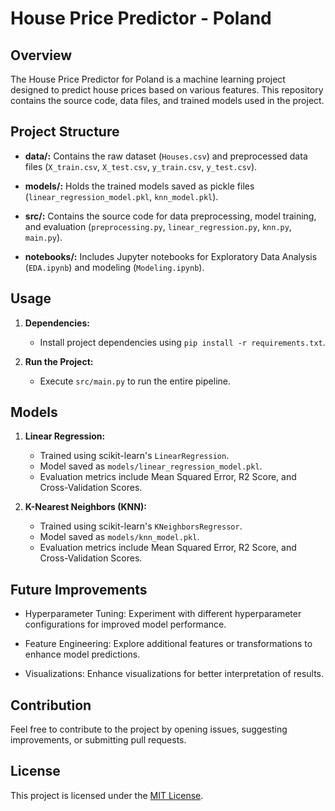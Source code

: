 # House Price Predictor - Poland

## Overview

The House Price Predictor for Poland is a machine learning project designed to predict house prices based on various features. This repository contains the source code, data files, and trained models used in the project.

## Project Structure

- **data/:** Contains the raw dataset (`Houses.csv`) and preprocessed data files (`X_train.csv`, `X_test.csv`, `y_train.csv`, `y_test.csv`).
  
- **models/:** Holds the trained models saved as pickle files (`linear_regression_model.pkl`, `knn_model.pkl`).

- **src/:** Contains the source code for data preprocessing, model training, and evaluation (`preprocessing.py`, `linear_regression.py`, `knn.py`, `main.py`).

- **notebooks/:** Includes Jupyter notebooks for Exploratory Data Analysis (`EDA.ipynb`) and modeling (`Modeling.ipynb`).

## Usage

1. **Dependencies:**
   - Install project dependencies using `pip install -r requirements.txt`.

2. **Run the Project:**
   - Execute `src/main.py` to run the entire pipeline.

## Models

1. **Linear Regression:**
   - Trained using scikit-learn's `LinearRegression`.
   - Model saved as `models/linear_regression_model.pkl`.
   - Evaluation metrics include Mean Squared Error, R2 Score, and Cross-Validation Scores.

2. **K-Nearest Neighbors (KNN):**
   - Trained using scikit-learn's `KNeighborsRegressor`.
   - Model saved as `models/knn_model.pkl`.
   - Evaluation metrics include Mean Squared Error, R2 Score, and Cross-Validation Scores.

## Future Improvements

- Hyperparameter Tuning: Experiment with different hyperparameter configurations for improved model performance.
  
- Feature Engineering: Explore additional features or transformations to enhance model predictions.

- Visualizations: Enhance visualizations for better interpretation of results.

## Contribution

Feel free to contribute to the project by opening issues, suggesting improvements, or submitting pull requests.

## License

This project is licensed under the [MIT License](LICENSE).
